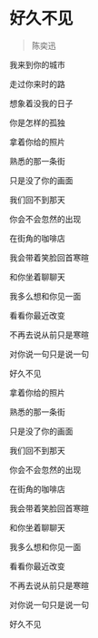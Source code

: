 # 好久不见
> 陈奕迅

我来到你的城市

走过你来时的路

想象着没我的日子

你是怎样的孤独

拿着你给的照片

熟悉的那一条街

只是没了你的画面

我们回不到那天

你会不会忽然的出现

在街角的咖啡店

我会带着笑脸回首寒暄

和你坐着聊聊天

我多么想和你见一面

看看你最近改变

不再去说从前只是寒暄

对你说一句只是说一句

好久不见

拿着你给的照片

熟悉的那一条街

只是没了你的画面

我们回不到那天

你会不会忽然的出现

在街角的咖啡店

我会带着笑脸回首寒暄

和你坐着聊聊天

我多么想和你见一面

看看你最近改变

不再去说从前只是寒暄

对你说一句只是说一句

好久不见